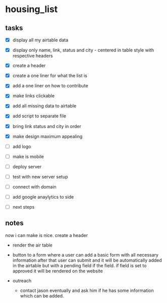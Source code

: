 # housing_list



## tasks

- [x] display all my airtable data
- [x] display only name, link, status and city - centered in table style with respective headers
- [x] create a header 
- [x] create a one liner for what the list is  
- [x] add a one liner on how to contribute
- [x] make links clickable 
- [x] add all missing data to airtable 
- [x] add script to separate file 
- [x] bring link status and city in order
- [x] make design maximum appealing
- [ ] add logo 
- [ ] make is mobile
- [ ] deploy server
- [ ] test with new server setup 
- [ ] connect with domain
- [ ] add google anaylytics to side
- [ ] next steps  



## notes 

now i can make is nice. create a header 


- render the air table 
- button to a form where a user can add a basic form with all necessary information after that user can submit and it will be automatically added in the airtable but with a pending field if the field. if field is set to approved it will be rendered on the website



- outreach
    - contact jason eventually and ask him if he has some information which can be added.